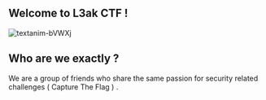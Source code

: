 ## Welcome to L3ak CTF !

![textanim-bVWXj](https://github.com/L3AK-TEAM/.github/assets/102762345/8532251d-b7b6-425e-b2be-de10a0d3e395)


## Who are we exactly ?

We are a group of friends who share the same passion for security related challenges ( Capture The Flag ) . 

